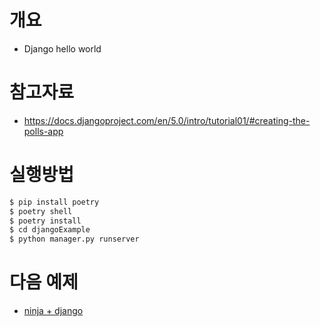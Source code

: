 # 개요
* Django hello world

# 참고자료
* https://docs.djangoproject.com/en/5.0/intro/tutorial01/#creating-the-polls-app

# 실행방법

```sh
$ pip install poetry
$ poetry shell
$ poetry install
$ cd djangoExample
$ python manager.py runserver
```

# 다음 예제
* [ninja + django](../ninjaExample/)

